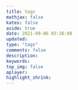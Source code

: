 ```yaml
---
title: tags
mathjax: false
katex: false
aside: true
date: 2021-09-06 03:26:08
updated:
type: "tags"
comments: false
description:
keywords:
top_img: false
aplayer:
highlight_shrink:
---
```

